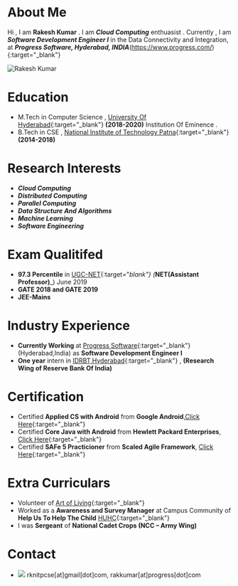 # About Me
Hi , I am **Rakesh Kumar** . I am _**Cloud Computing**_ enthuasist . Currently , I am  _**Software Development Engineer I**_ in the Data Connectivity and Integration, at  _**Progress Software, Hyderabad, INDIA**_(https://www.progress.com/){:target="_blank"} 

![Rakesh Kumar](https://scontent.fdel25-1.fna.fbcdn.net/v/t1.0-9/53560104_1178557005659130_8451292442094731264_n.jpg?_nc_cat=103&_nc_sid=7aed08&_nc_ohc=fdEUjlkdzZ8AX-U6tCN&_nc_oc=AQmlUb_0xsLSYDb5-G1SAO2bbhx0bcMuOOCAIivtaZCM99JQIhWfl8bIezC3PFcbslw&_nc_ht=scontent.fdel25-1.fna&oh=a5ccbc859df1053a87c6e11a6f13c6dc&oe=5F5CDA3B)

# Education
* M.Tech in Computer Science , [University Of Hyderabad](https://uohyd.ac.in){:target="_blank"} **(2018-2020)** Institution Of Eminence .
* B.Tech in CSE , [National Institute of Technology Patna](http://www.nitp.ac.in/php/home.php){:target="_blank"} **(2014-2018)**


# Research Interests
* _**Cloud Computing**_
* _**Distributed Computing**_
* _**Parallel Computing**_
* _**Data Structure And Algorithms**_
* _**Machine Learning**_
* _**Software Engineering**_

# Exam Qualitifed
* **97.3 Percentile** in [UGC-NET](https://ugcnet.nta.nic.in/){:target="_blank"} (_**NET(Assistant Professor)**_) June 2019  
* **GATE 2018 and GATE 2019**
* **JEE-Mains**

# Industry Experience
* **Currently Working** at [Progress Software](https://www.progress.com/){:target="_blank"} (Hyderabad,India) as **Software Development Engineer I**
* **One year** intern in [IDRBT,Hyderabad](http://www.idrbt.ac.in){:target="_blank"} , **(Research Wing of Reserve Bank Of India)**

# Certification
* Certified **Applied CS with Android** from **Google Android**,[Click Here](https://drive.google.com/open?id=0B7XXZv3OfgOyYzJhdy1VZnFIMnc){:target="_blank"}
* Certified **Core Java with Android** from **Hewlett Packard Enterprises**, [Click Here](https://drive.google.com/open?id=1Voe04ipSCLJZaiCAIif6tbQP1PuiK6Sv){:target="_blank"}
* Certified **SAFe 5 Practicioner** from **Scaled Agile Framework**, [Click Here](https://www.scaledagileframework.com/){:target="_blank"}

# Extra Curriculars
* Volunteer of [Art of Living](https://www.artofliving.org/in-en){:target="_blank"}
* Worked as a **Awareness and Survey Manager** at Campus Community of **Help Us To Help The Child** [HUHC](http://huhcindia.org/){:target="_blank"}
* I was **Sergeant** of **National Cadet Crops (NCC – Army Wing)**

# Contact
* ![](https://img.icons8.com/clouds/1x/email.png) rknitpcse[at]gmail[dot]com, rakkumar[at]progress[dot]com
